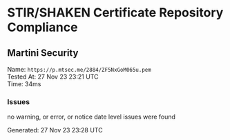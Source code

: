 # STIR/SHAKEN Certificate Repository Compliance

## Martini Security

Name: `https://p.mtsec.me/2884/ZF5NxGoM065u.pem`\
Tested At: 27 Nov 23 23:21 UTC\
Time: 34ms

### Issues

no warning, or error, or notice date level issues were found

Generated: 27 Nov 23 23:28 UTC